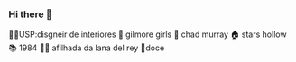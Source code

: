 ### Hi there 👋

<!--
**marcelamopa/marcelamopa** is a ✨ _special_ ✨ repository because its `README.md` (this file) appears on your GitHub profile.

Here are some ideas to get you started:
-->
:woman_student:USP:disgneir de interiores
:movie_camera: gilmore girls
:ring: chad murray
:house: stars hollow
:books: 1984
:family_woman_girl: afilhada da lana del rey
:icecream:doce
